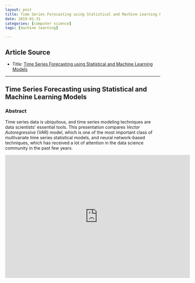 ```yaml
---
layout: post
title: Time Series Forecasting using Statistical and Machine Learning Models
date: 2019-01-31
categories: [computer science]
tags: [machine learning]

---
```


## Article Source
* Title: [Time Series Forecasting using Statistical and Machine Learning Models](https://www.youtube.com/watch?v=_vQ0W_qXMxk)

---

## Time Series Forecasting using Statistical and Machine Learning Models

### Abstract

Time series data is ubiquitous, and time series modeling techniques are data scientists' essential tools. This presentation compares *Vector Autoregressive* (VAR) model, which is one of the most important class of multivariate time series statistical models, and neural network-based techniques, which has received a lot of attention in the data science community in the past few years.

<iframe width="600" height="400" src="https://www.youtube.com/embed/_vQ0W_qXMxk" frameborder="0" allow="accelerometer; autoplay; encrypted-media; gyroscope; picture-in-picture" allowfullscreen></iframe>